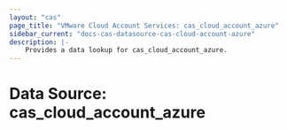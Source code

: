 ```yaml
---
layout: "cas"
page_title: "VMware Cloud Account Services: cas_cloud_account_azure"
sidebar_current: "docs-cas-datasource-cas-cloud-account-azure"
description: |-
    Provides a data lookup for cas_cloud_account_azure.
---
```


# Data Source: cas\_cloud\_account\_azure

